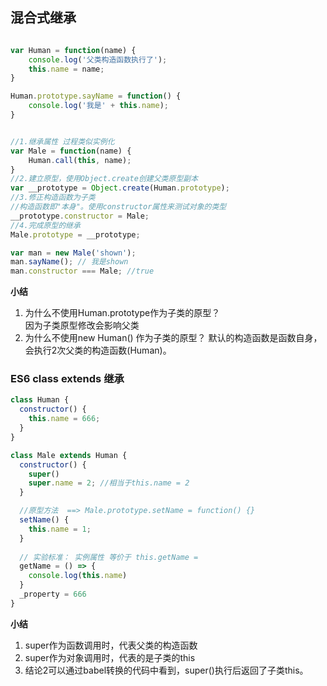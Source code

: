 ## 混合式继承
```js

var Human = function(name) {
    console.log('父类构造函数执行了');
    this.name = name;
}

Human.prototype.sayName = function() {
    console.log('我是' + this.name);
}


//1.继承属性 过程类似实例化
var Male = function(name) {
    Human.call(this, name);
}
//2.建立原型，使用Object.create创建父类原型副本
var __prototype = Object.create(Human.prototype); 
//3.修正构造函数为子类
//构造函数即"本身"。使用constructor属性来测试对象的类型
__prototype.constructor = Male; 
//4.完成原型的继承
Male.prototype = __prototype;

var man = new Male('shown');
man.sayName(); // 我是shown
man.constructor === Male; //true

```

**小结**

1. 为什么不使用Human.prototype作为子类的原型？  
因为子类原型修改会影响父类
2. 为什么不使用new Human() 作为子类的原型？ 
默认的构造函数是函数自身，会执行2次父类的构造函数(Human)。


### ES6 class extends 继承
```js
class Human {
  constructor() {
    this.name = 666;
  }
}

class Male extends Human {
  constructor() {
    super()
    super.name = 2; //相当于this.name = 2
  }

  //原型方法  ==> Male.prototype.setName = function() {}
  setName() {
    this.name = 1;
  }
  
  // 实验标准： 实例属性 等价于 this.getName = 
  getName = () => {
    console.log(this.name)
  }
  _property = 666
}

```

**小结**

1. super作为函数调用时，代表父类的构造函数
2. super作为对象调用时，代表的是子类的this
3. 结论2可以通过babel转换的代码中看到，super()执行后返回了子类this。
